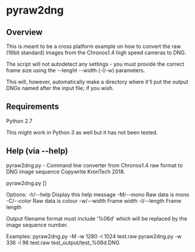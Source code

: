 pyraw2dng
=========

Overview
--------

This is meant to be a cross platform example on how to convert the raw (16bit standard) images from the Chronos1.4 high speed cameras to DNG.

The script will not autodetect any settings - you must provide the correct frame size using the --lenght --width (-l/-w) parameters.

This will, however, automatically make a directory where it'll put the output DNGs named after the input file; if you wish.

Requirements
------------

Python 2.7

This might work in Python 3 as well but it has not been tested.

Help (via --help)
-----------------

pyraw2dng.py - Command line converter from Chronos1.4 raw format to DNG image sequence
Copywrite KronTech 2018.

pyraw2dng.py <options> <inputFilename> [<OutputFilenameFormat>]

Options:
 -h/--help   Display this help message
 -M/--mono   Raw data is mono
 -C/--color  Raw data is colour
 -w/--width  Frame width
 -l/--length Frame length
   
Output filename format must include '%06d' which will be replaced by the image sequence number.

Examples:
  pyraw2dng.py -M -w 1280 -l 1024 test.raw
  pyraw2dng.py -w 336 -l 96 test.raw test_output/test_%06d.DNG
